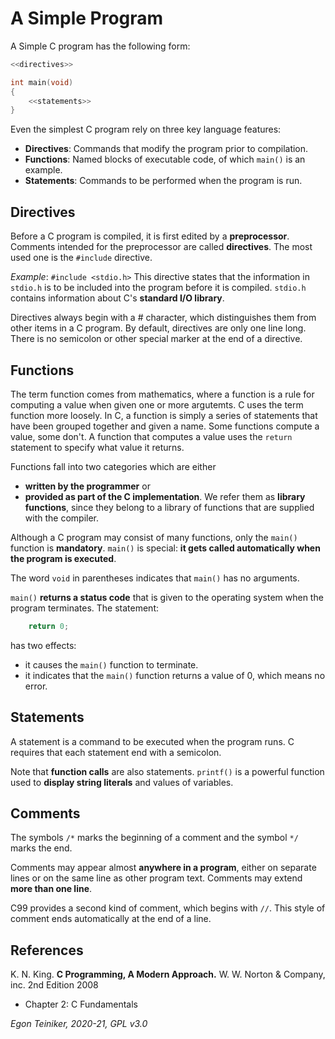 # A Simple Program

A Simple C program has the following form:

```C
<<directives>>

int main(void)
{
    <<statements>>
}
```

Even the simplest C program rely on three key language features:
* **Directives**: Commands that modify the program prior to compilation.
* **Functions**: Named blocks of executable code, of which `main()` is an example. 
* **Statements**: Commands to be performed when the program is run.

## Directives
Before a C program is compiled, it is first edited by a **preprocessor**.
Comments intended for the preprocessor are called **directives**.
The most used one is the `#include` directive.

_Example_: `#include <stdio.h>`
This directive states that the information in `stdio.h` is to be included into the 
program before it is compiled. `stdio.h` contains information about C's **standard I/O library**.

Directives always begin with a # character, which distinguishes them from other items in a C program.
By default, directives are only one line long. There is no semicolon or other special marker at the end of a directive.


## Functions

The term function comes from mathematics, where a function is a rule for computing a value when given one or more 
argutemts. C uses the term function more loosely.
In C, a function is simply a series of statements that have been grouped together and given a name.
Some functions compute a value, some don't.
A function that computes a value uses the `return` statement to specify what value it returns.

Functions fall into two categories which are either
* **written by the programmer** or
* **provided as part of the C implementation**. 
  We refer them as **library functions**, since they belong to a library of functions that are supplied with the compiler.

Although a C program may consist of many functions, only the `main()` function is **mandatory**.
`main()` is special: **it gets called automatically when the program is executed**.

The word `void` in parentheses indicates that `main()` has no arguments.

`main()` **returns a status code** that is given to the operating system when the program terminates.
The statement:
```C
    return 0;
```
has two effects:
* it causes the `main()` function to terminate.
* it indicates that the `main()` function returns a value of 0, which means no error.


## Statements 
A statement is a command to be executed when the program runs.
C requires that each statement end with a semicolon.

Note that **function calls** are also statements.
`printf()` is a powerful function used to **display string literals** and values of variables.


## Comments

The symbols `/*` marks the beginning of a comment and the symbol `*/` marks the end.

Comments may appear almost **anywhere in a program**, either on separate lines or on the same line as other program text.
Comments may extend **more than one line**.

C99 provides a second kind of comment, which begins with `//`.
This style of comment ends automatically at the end of a line. 


## References
K. N. King. **C Programming, A Modern Approach.** W. W. Norton & Company, inc. 2nd Edition 2008
 * Chapter 2: C Fundamentals
 
*Egon Teiniker, 2020-21, GPL v3.0* 
